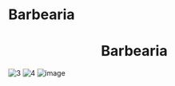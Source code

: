# Barbearia
<h1 align="center">Barbearia</h1>

![3](https://user-images.githubusercontent.com/69200574/192762783-9e2e2143-3f08-4870-ad3a-2baaef61be87.PNG)
![4](https://user-images.githubusercontent.com/69200574/192762914-d5831061-3a5b-4da8-9a9b-9fea10f8120e.PNG)
![image](https://user-images.githubusercontent.com/69200574/192764140-73d33390-ff59-4564-a14d-8a1a3134639b.png)

